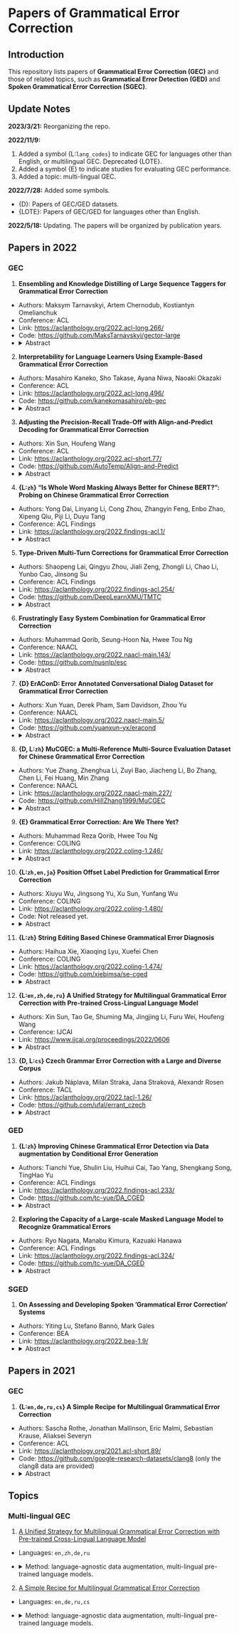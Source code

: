 # Papers of Grammatical Error Correction

## Introduction
This repository lists papers of **Grammatical Error Correction (GEC)** and those of related topics,
such as **Grammatical Error Detection (GED)** and **Spoken Grammatical Error Correction (SGEC)**.

## Update Notes

**2023/3/21:** Reorganizing the repo.

**2022/11/9:** 
1. Added a symbol {L:`lang_codes`} to indicate GEC for languages other than English, or multilingual GEC. Deprecated {LOTE}.
2. Added a symbol {E} to indicate studies for evaluating GEC performance.
3. Added a topic: multi-lingual GEC.

**2022/7/28:**
Added some symbols.  
+ {D}: Papers of GEC/GED datasets. 
+ {LOTE}: Papers of GEC/GED for languages other than English.

**2022/5/18:**
Updating. The papers will be organized by publication years.

## Papers in 2022
### GEC
1. **Ensembling and Knowledge Distilling of Large Sequence Taggers for Grammatical Error Correction**
+ Authors: Maksym Tarnavskyi, Artem Chernodub, Kostiantyn Omelianchuk
+ Conference: ACL
+ Link: https://aclanthology.org/2022.acl-long.266/
+ Code: https://github.com/MaksTarnavskyi/gector-large
+ <details>
    <summary>Abstract</summary>
    In this paper, we investigate improvements to the GEC sequence tagging architecture with a focus on ensembling of recent cutting-edge Transformer-based encoders in Large configurations. We encourage ensembling models by majority votes on span-level edits because this approach is tolerant to the model architecture and vocabulary size. Our best ensemble achieves a new SOTA result with an F0.5 score of 76.05 on BEA-2019 (test), even without pre-training on synthetic datasets. In addition, we perform knowledge distillation with a trained ensemble to generate new synthetic training datasets, “Troy-Blogs” and “Troy-1BW”. Our best single sequence tagging model that is pretrained on the generated Troy- datasets in combination with the publicly available synthetic PIE dataset achieves a near-SOTA result with an F0.5 score of 73.21 on BEA-2019 (test). The code, datasets, and trained models are publicly available.
  </details>
[//]: # (+ Key Words: Empirical Study; Bigger PLMs; Ensembling Comparison; Knowledge Distilling)

2. **Interpretability for Language Learners Using Example-Based Grammatical Error Correction**
+ Authors: Masahiro Kaneko, Sho Takase, Ayana Niwa, Naoaki Okazaki
+ Conference: ACL
+ Link: https://aclanthology.org/2022.acl-long.496/
+ Code: https://github.com/kanekomasahiro/eb-gec
+ <details>
    <summary>Abstract</summary>
    Grammatical Error Correction (GEC) should not focus only on high accuracy of corrections but also on interpretability for language learning.However, existing neural-based GEC models mainly aim at improving accuracy, and their interpretability has not been explored.A promising approach for improving interpretability is an example-based method, which uses similar retrieved examples to generate corrections. In addition, examples are beneficial in language learning, helping learners understand the basis of grammatically incorrect/correct texts and improve their confidence in writing.Therefore, we hypothesize that incorporating an example-based method into GEC can improve interpretability as well as support language learners.In this study, we introduce an Example-Based GEC (EB-GEC) that presents examples to language learners as a basis for a correction result.The examples consist of pairs of correct and incorrect sentences similar to a given input and its predicted correction.Experiments demonstrate that the examples presented by EB-GEC help language learners decide to accept or refuse suggestions from the GEC output.Furthermore, the experiments also show that retrieved examples improve the accuracy of corrections.
  </details>
[//]: # (+ Key Words: Interpretability; kNN-MT; Seq2Seq; Application Oriented)

3. **Adjusting the Precision-Recall Trade-Off with Align-and-Predict Decoding for Grammatical Error Correction**
+ Authors: Xin Sun, Houfeng Wang
+ Conference: ACL
+ Link: https://aclanthology.org/2022.acl-short.77/
+ Code: https://github.com/AutoTemp/Align-and-Predict
+ <details>
    <summary>Abstract</summary>
    Modern writing assistance applications are always equipped with a Grammatical Error Correction (GEC) model to correct errors in user-entered sentences. Different scenarios have varying requirements for correction behavior, e.g., performing more precise corrections (high precision) or providing more candidates for users (high recall). However, previous works adjust such trade-off only for sequence labeling approaches. In this paper, we propose a simple yet effective counterpart – Align-and-Predict Decoding (APD) for the most popular sequence-to-sequence models to offer more flexibility for the precision-recall trade-off. During inference, APD aligns the already generated sequence with input and adjusts scores of the following tokens. Experiments in both English and Chinese GEC benchmarks show that our approach not only adapts a single model to precision-oriented and recall-oriented inference, but also maximizes its potential to achieve state-of-the-art results. Our code is available at https://github.com/AutoTemp/Align-and-Predict.
  </details>
[//]: # (+ Key Words: Precision-Recall Trade-Off; Beam Search; Seq2Seq; Application Oriented)

4. **{L:`zh`} “Is Whole Word Masking Always Better for Chinese BERT?”: Probing on Chinese Grammatical Error Correction**
+ Authors: Yong Dai, Linyang Li, Cong Zhou, Zhangyin Feng, Enbo Zhao, Xipeng Qiu, Piji Li, Duyu Tang
+ Conference: ACL Findings
+ Link: https://aclanthology.org/2022.findings-acl.1/
+ <details>
    <summary>Abstract</summary>
    Whole word masking (WWM), which masks all subwords corresponding to a word at once, makes a better English BERT model. For the Chinese language, however, there is no subword because each token is an atomic character. The meaning of a word in Chinese is different in that a word is a compositional unit consisting of multiple characters. Such difference motivates us to investigate whether WWM leads to better context understanding ability for Chinese BERT. To achieve this, we introduce two probing tasks related to grammatical error correction and ask pretrained models to revise or insert tokens in a masked language modeling manner. We construct a dataset including labels for 19,075 tokens in 10,448 sentences. We train three Chinese BERT models with standard character-level masking (CLM), WWM, and a combination of CLM and WWM, respectively. Our major findings are as follows: First, when one character needs to be inserted or replaced, the model trained with CLM performs the best. Second, when more than one character needs to be handled, WWM is the key to better performance. Finally, when being fine-tuned on sentence-level downstream tasks, models trained with different masking strategies perform comparably.
  </details>

5. **Type-Driven Multi-Turn Corrections for Grammatical Error Correction**
+ Authors: Shaopeng Lai, Qingyu Zhou, Jiali Zeng, Zhongli Li, Chao Li, Yunbo Cao, Jinsong Su
+ Conference: ACL Findings
+ Link: https://aclanthology.org/2022.findings-acl.254/
+ Code: https://github.com/DeepLearnXMU/TMTC
+ <details>
    <summary>Abstract</summary>
    Grammatical Error Correction (GEC) aims to automatically detect and correct grammatical errors. In this aspect, dominant models are trained by one-iteration learning while performing multiple iterations of corrections during inference. Previous studies mainly focus on the data augmentation approach to combat the exposure bias, which suffers from two drawbacks.First, they simply mix additionally-constructed training instances and original ones to train models, which fails to help models be explicitly aware of the procedure of gradual corrections. Second, they ignore the interdependence between different types of corrections.In this paper, we propose a Type-Driven Multi-Turn Corrections approach for GEC. Using this approach, from each training instance, we additionally construct multiple training instances, each of which involves the correction of a specific type of errors. Then, we use these additionally-constructed training instances and the original one to train the model in turn.Experimental results and in-depth analysis show that our approach significantly benefits the model training. Particularly, our enhanced model achieves state-of-the-art single-model performance on English GEC benchmarks. We release our code at Github.
  </details>
[//]: # (+ Key Words: Iterative Correction; Edit Operation; Sequence Labeling)

6. **Frustratingly Easy System Combination for Grammatical Error Correction**
+ Authors: Muhammad Qorib, Seung-Hoon Na, Hwee Tou Ng
+ Conference: NAACL
+ Link: https://aclanthology.org/2022.naacl-main.143/
+ Code: https://github.com/nusnlp/esc
+ <details>
    <summary>Abstract</summary>
    In this paper, we formulate system combination for grammatical error correction (GEC) as a simple machine learning task: binary classification. We demonstrate that with the right problem formulation, a simple logistic regression algorithm can be highly effective for combining GEC models. Our method successfully increases the F0.5 score from the highest base GEC system by 4.2 points on the CoNLL-2014 test set and 7.2 points on the BEA-2019 test set. Furthermore, our method outperforms the state of the art by 4.0 points on the BEA-2019 test set, 1.2 points on the CoNLL-2014 test set with original annotation, and 3.4 points on the CoNLL-2014 test set with alternative annotation. We also show that our system combination generates better corrections with higher F0.5 scores than the conventional ensemble.
  </details>
[//]: # (+ Key Words: Ensembling; Edit Type; Linear Regression; Application Oriented)

7. **{D} ErAConD: Error Annotated Conversational Dialog Dataset for Grammatical Error Correction**
+ Authors: Xun Yuan, Derek Pham, Sam Davidson, Zhou Yu
+ Conference: NAACL
+ Link: https://aclanthology.org/2022.naacl-main.5/
+ Code: https://github.com/yuanxun-yx/eracond
+ <details>
    <summary>Abstract</summary>
    Currently available grammatical error correction (GEC) datasets are compiled using essays or other long-form text written by language learners, limiting the applicability of these datasets to other domains such as informal writing and conversational dialog. In this paper, we present a novel GEC dataset consisting of parallel original and corrected utterances drawn from open-domain chatbot conversations; this dataset is, to our knowledge, the first GEC dataset targeted to a human-machine conversational setting. We also present a detailed annotation scheme which ranks errors by perceived impact on comprehension, making our dataset more representative of real-world language learning applications. To demonstrate the utility of the dataset, we use our annotated data to fine-tune a state-of-the-art GEC model. Experimental results show the effectiveness of our data in improving GEC model performance in a conversational scenario.
  </details>

8. **{D, L:`zh`} MuCGEC: a Multi-Reference Multi-Source Evaluation Dataset for Chinese Grammatical Error Correction**
+ Authors: Yue Zhang, Zhenghua Li, Zuyi Bao, Jiacheng Li, Bo Zhang, Chen Li, Fei Huang, Min Zhang
+ Conference: NAACL
+ Link: https://aclanthology.org/2022.naacl-main.227/
+ Code: https://github.com/HillZhang1999/MuCGEC
+ <details>
    <summary>Abstract</summary>
    This paper presents MuCGEC, a multi-reference multi-source evaluation dataset for Chinese Grammatical Error Correction (CGEC), consisting of 7,063 sentences collected from three Chinese-as-a-Second-Language (CSL) learner sources. Each sentence is corrected by three annotators, and their corrections are carefully reviewed by a senior annotator, resulting in 2.3 references per sentence. We conduct experiments with two mainstream CGEC models, i.e., the sequence-to-sequence model and the sequence-to-edit model, both enhanced with large pretrained language models, achieving competitive benchmark performance on previous and our datasets. We also discuss CGEC evaluation methodologies, including the effect of multiple references and using a char-based metric. Our annotation guidelines, data, and code are available at https://github.com/HillZhang1999/MuCGEC.
  </details>

9. **{E} Grammatical Error Correction: Are We There Yet?**
+ Authors: Muhammad Reza Qorib, Hwee Tou Ng
+ Conference: COLING
+ Link: https://aclanthology.org/2022.coling-1.246/
+ <details>
    <summary>Abstract</summary>
    There has been much recent progress in natural language processing, and grammatical error correction (GEC) is no exception. We found that state-of-the-art GEC systems (T5 and GECToR) outperform humans by a wide margin on the CoNLL-2014 test set, a benchmark GEC test corpus, as measured by the standard F0.5 evaluation metric. However, a careful examination of their outputs reveals that there are still classes of errors that they fail to correct. This suggests that creating new test data that more accurately measure the true performance of GEC systems constitutes important future work.
  </details>

10. **{L:`zh,en,ja`} Position Offset Label Prediction for Grammatical Error Correction**
+ Authors: Xiuyu Wu, Jingsong Yu, Xu Sun, Yunfang Wu
+ Conference: COLING
+ Link: https://aclanthology.org/2022.coling-1.480/
+ Code: Not released yet.
+ <details>
    <summary>Abstract</summary>
    We introduce a novel position offset label prediction subtask to the encoder-decoder architecture for grammatical error correction (GEC) task. To keep the meaning of the input sentence unchanged, only a few words should be inserted or deleted during correction, and most of tokens in the erroneous sentence appear in the paired correct sentence with limited position movement. Inspired by this observation, we design an auxiliary task to predict position offset label (POL) of tokens, which is naturally capable of integrating different correction editing operations into a unified framework. Based on the predicted POL, we further propose a new copy mechanism (P-copy) to replace the vanilla copy module. Experimental results on Chinese, English and Japanese datasets demonstrate that our proposed POL-Pc framework obviously improves the performance of baseline models. Moreover, our model yields consistent performance gain over various data augmentation methods. Especially, after incorporating synthetic data, our model achieves a 38.95 F-0.5 score on Chinese GEC dataset, which outperforms the previous state-of-the-art by a wide margin of 1.98 points.
  </details>

11. **{L:`zh`} String Editing Based Chinese Grammatical Error Diagnosis**
+ Authors: Haihua Xie, Xiaoqing Lyu, Xuefei Chen
+ Conference: COLING
+ Link: https://aclanthology.org/2022.coling-1.474/
+ Code: https://github.com/xiebimsa/se-cged
+ <details>
    <summary>Abstract</summary>
    Chinese Grammatical Error Diagnosis (CGED) suffers the problems of numerous types of grammatical errors and insufficiency of training data. In this paper, we propose a string editing based CGED model that requires less training data by using a unified workflow to handle various types of grammatical errors. Two measures are proposed in our model to enhance the performance of CGED. First, the detection and correction of grammatical errors are divided into different stages. In the stage of error detection, the model only outputs the types of grammatical errors so that the tag vocabulary size is significantly reduced compared with other string editing based models. Secondly, the correction of some grammatical errors is converted to the task of masked character inference, which has plenty of training data and mature solutions. Experiments on datasets of NLPTEA-CGED demonstrate that our model outperforms other CGED models in many aspects.
  </details>

12. <a name="sun-et-al-ijcal2022"></a>**{L:`en,zh,de,ru`} A Unified Strategy for Multilingual Grammatical Error Correction with Pre-trained Cross-Lingual Language Model**
+ Authors: Xin Sun, Tao Ge, Shuming Ma, Jingjing Li, Furu Wei, Houfeng Wang
+ Conference: IJCAI
+ Link: https://www.ijcai.org/proceedings/2022/0606
+ <details>
    <summary>Abstract</summary>
    Synthetic data construction of Grammatical Error Correction (GEC) for non-English languages relies heavily on human-designed and language-specific rules, which produce limited error-corrected patterns. In this paper, we propose a generic and language-independent strategy for multilingual GEC, which can train a GEC system effectively for a new non-English language with only two easy-to-access resources: 1) a pre-trained cross-lingual language model (PXLM) and 2) parallel translation data between English and the language. Our approach creates diverse parallel GEC data without any language-specific operations by taking the non-autoregressive translation generated by PXLM and the gold translation as error-corrected sentence pairs. Then, we reuse PXLM to initialize the GEC model and pre-train it with the synthetic data generated by itself, which yields further improvement. We evaluate our approach on three public benchmarks of GEC in different languages. It achieves the state-of-the-art results on the NLPCC 2018 Task 2 dataset (Chinese) and obtains competitive performance on Falko-Merlin (German) and RULEC-GEC (Russian). Further analysis demonstrates that our data construction method is complementary to rule-based approaches.
  </details>
[//]: # (+ Keywords: Language-agnostic Data Augmentation; Pre-trained Language Models)

13. **{D, L:`cs`} Czech Grammar Error Correction with a Large and Diverse Corpus**
+ Authors: Jakub Náplava, Milan Straka, Jana Straková, Alexandr Rosen
+ Conference: TACL
+ Link: https://aclanthology.org/2022.tacl-1.26/
+ Code: https://github.com/ufal/errant_czech
+ <details>
    <summary>Abstract</summary>
    We introduce a large and diverse Czech corpus annotated for grammatical error correction (GEC) with the aim to contribute to the still scarce data resources in this domain for languages other than English. The Grammar Error Correction Corpus for Czech (GECCC) offers a variety of four domains, covering error distributions ranging from high error density essays written by non-native speakers, to website texts, where errors are expected to be much less common. We compare several Czech GEC systems, including several Transformer-based ones, setting a strong baseline to future research. Finally, we meta-evaluate common GEC metrics against human judgments on our data. We make the new Czech GEC corpus publicly available under the CC BY-SA 4.0 license at http://hdl.handle.net/11234/1-4639.
  </details>

### GED
1. **{L:`zh`} Improving Chinese Grammatical Error Detection via Data augmentation by Conditional Error Generation**
+ Authors: Tianchi Yue, Shulin Liu, Huihui Cai, Tao Yang, Shengkang Song, TingHao Yu
+ Conference: ACL Findings
+ Link: https://aclanthology.org/2022.findings-acl.233/
+ Code: https://github.com/tc-yue/DA_CGED
+ <details>
    <summary>Abstract</summary>
    Chinese Grammatical Error Detection(CGED) aims at detecting grammatical errors in Chinese texts. One of the main challenges for CGED is the lack of annotated data. To alleviate this problem, previous studies proposed various methods to automatically generate more training samples, which can be roughly categorized into rule-based methods and model-based methods. The rule-based methods construct erroneous sentences by directly introducing noises into original sentences. However, the introduced noises are usually context-independent, which are quite different from those made by humans. The model-based methods utilize generative models to imitate human errors. The generative model may bring too many changes to the original sentences and generate semantically ambiguous sentences, so it is difficult to detect grammatical errors in these generated sentences. In addition, generated sentences may be error-free and thus become noisy data. To handle these problems, we propose CNEG, a novel Conditional Non-Autoregressive Error Generation model for generating Chinese grammatical errors. Specifically, in order to generate a context-dependent error, we first mask a span in a correct text, then predict an erroneous span conditioned on both the masked text and the correct span. Furthermore, we filter out error-free spans by measuring their perplexities in the original sentences. Experimental results show that our proposed method achieves better performance than all compared data augmentation methods on the CGED-2018 and CGED-2020 benchmarks.
  </details>
[//]: # (+ Key Words: Generative CGED; BERT Masking; Conditional Error Generation )

2. **Exploring the Capacity of a Large-scale Masked Language Model to Recognize Grammatical Errors**
+ Authors: Ryo Nagata, Manabu Kimura, Kazuaki Hanawa
+ Conference: ACL Findings
+ Link: https://aclanthology.org/2022.findings-acl.324/
+ Code: https://github.com/tc-yue/DA_CGED
+ <details>
    <summary>Abstract</summary>
    Abstract
    In this paper, we explore the capacity of a language model-based method for grammatical error detection in detail. We first show that 5 to 10% of training data are enough for a BERT-based error detection method to achieve performance equivalent to what a non-language model-based method can achieve with the full training data; recall improves much faster with respect to training data size in the BERT-based method than in the non-language model method. This suggests that (i) the BERT-based method should have a good knowledge of the grammar required to recognize certain types of error and that (ii) it can transform the knowledge into error detection rules by fine-tuning with few training samples, which explains its high generalization ability in grammatical error detection. We further show with pseudo error data that it actually exhibits such nice properties in learning rules for recognizing various types of error. Finally, based on these findings, we discuss a cost-effective method for detecting grammatical errors with feedback comments explaining relevant grammatical rules to learners.
  </details>

### SGED
1. **On Assessing and Developing Spoken ’Grammatical Error Correction’ Systems**
+ Authors: Yiting Lu, Stefano Bannò, Mark Gales
+ Conference: BEA
+ Link: https://aclanthology.org/2022.bea-1.9/
+ <details>
    <summary>Abstract</summary>
    Spoken ‘grammatical error correction’ (SGEC) is an important process to provide feedback for second language learning. Due to a lack of end-to-end training data, SGEC is often implemented as a cascaded, modular system, consisting of speech recognition, disfluency removal, and grammatical error correction (GEC). This cascaded structure enables efficient use of training data for each module. It is, however, difficult to compare and evaluate the performance of individual modules as preceeding modules may introduce errors. For example the GEC module input depends on the output of non-native speech recognition and disfluency detection, both challenging tasks for learner data.This paper focuses on the assessment and development of SGEC systems. We first discuss metrics for evaluating SGEC, both individual modules and the overall system. The system-level metrics enable tuning for optimal system performance. A known issue in cascaded systems is error propagation between modules.To mitigate this problem semi-supervised approaches and self-distillation are investigated. Lastly, when SGEC system gets deployed it is important to give accurate feedback to users. Thus, we apply filtering to remove edits with low-confidence, aiming to improve overall feedback precision. The performance metrics are examined on a Linguaskill multi-level data set, which includes the original non-native speech, manual transcriptions and reference grammatical error corrections, to enable system analysis and development.
  </details>

## Papers in 2021
### GEC
1. <a name="rothe-et-al-acl2021"></a>**{L:`en,de,ru,cs`} A Simple Recipe for Multilingual Grammatical Error Correction**
+ Authors: Sascha Rothe, Jonathan Mallinson, Eric Malmi, Sebastian Krause, Aliaksei Severyn
+ Conference: ACL
+ Link: https://aclanthology.org/2021.acl-short.89/
+ Code: https://github.com/google-research-datasets/clang8 (only the clang8 data are provided)
+ <details>
    <summary>Abstract</summary>
    Abstract
    This paper presents a simple recipe to trainstate-of-the-art multilingual Grammatical Error Correction (GEC) models. We achieve this by first proposing a language-agnostic method to generate a large number of synthetic examples. The second ingredient is to use large-scale multilingual language models (up to 11B parameters). Once fine-tuned on language-specific supervised sets we surpass the previous state-of-the-art results on GEC benchmarks in four languages: English, Czech, German and Russian. Having established a new set of baselines for GEC, we make our results easily reproducible and accessible by releasing a CLANG-8 dataset. It is produced by using our best model, which we call gT5, to clean the targets of a widely used yet noisy Lang-8 dataset. cLang-8 greatly simplifies typical GEC training pipelines composed of multiple fine-tuning stages – we demonstrate that performing a single fine-tuning stepon cLang-8 with the off-the-shelf language models yields further accuracy improvements over an already top-performing gT5 model for English.
  </details>
[//]: # (+ Keywords: Language-agnostic Data Augmentation; Pre-trained Language Models; Distillation)

## Topics
### Multi-lingual GEC
1. [A Unified Strategy for Multilingual Grammatical Error Correction with Pre-trained Cross-Lingual Language Model](#sun-et-al-ijcal2022)
+ Languages: `en,zh,de,ru`
+ <details>
  <summary>Method: language-agnostic data augmentation, multi-lingual pre-trained language models.</summary>
  
  + A two-stage training strategy is employed: (1) pre-training with augmented pseudo data and (2) fine-tuning with language-specific annotated data.
  
  + In the pre-training stage, this paper uses an NAT (non-autoregressive translation) model to translate sentences, and uses the translated sentences as erroneous sentences. The erroneous sentences are paired with the corresponding correct sentences as augmentation pairs. Specifically, let the target language for data augmentation be `zh` (Chinese), the augmentation method is as follows. In this manner, 10M augmented pairs in every language are constructed to pre-train the GEC model. Additionally, the GEC model is initialized with the pre-trained weights of DeltaLM (an InfoXLM-initialized encoder-decoder model) before pre-training.
    1) A translation pair (`en`, `zh`) is obtained from machine translation data.
    2) Word-level noises (insertion, deletion, replacement, swapping) are injected to the `zh` sentence, obtaining `zh^1`. 
    3) Some words in the `zh^1` sentence are masked, obtaining `zh^2`.
    Then, InfoXLM (an NAT) receives the (`en`, `zh^2`) pair as input and outputs the translated sentence `zh^2^` with distributional sampling.
    4) The outputted sentence `zh^2^` is further noised with character-level noises (insertion, deletion, replacement, swapping, casing), obtaining `zh^3`. Finally, (`zh^3`, `zh`) is treated as an augmented pair for pre-training.
  
  + In the fine-tuning stage, the pre-trained model is fine-tuned with language-specific annotated data. 
  </details>

2. [A Simple Recipe for Multilingual Grammatical Error Correction](#rothe-et-al-acl2021)
+ Languages: `en,de,ru,cs`
+ <details>
  <summary>Method: language-agnostic data augmentation, multi-lingual pre-trained language models.</summary>
  
  + A two-stage training strategy is employed: (1) pre-training with augmented pseudo data and (2) fine-tuning with language-specific annotated data.
  
  + In the pre-training stage, augmented data are constructed from the mC4 corpus that contains unlabeled texts in 101 languages. Each noised sentence is paired with the original sentence to form an augmented pair (sent_noised, sent_original). The augmented pairs are used to pre-train the mT5 model.
  Specifically, the unlabeled texts are noised with the following operations:
    1) dropping spans of tokens, swapping tokens
    2) dropping spans of characters, swapping characters, inserting characters, lower-casing a word, upper-casing the first character of a word

  + In the fine-tuning stage, the pre-trained model is further fine-tuned with language-specific data.
  
  </details>

[//]: # (---)

[//]: # (**The papers below will be re-arranged.**)

[//]: # (## GEC)

[//]: # (<!-- - [x] 2021/1/6 [Encoder-Decoder Models Can Benefit from Pre-trained Masked Language Models in Grammatical Error Correction]&#40;#bert-gec&#41; [ACL-2020] √)

[//]: # (- [x] 2021/1/6 [GECToR - Grammatical Error Correction: Tag, Not Rewrite]&#40;#gector&#41; [ACL-2020] √)

[//]: # (- [x] 2021/1/7 [MaskGEC: Improving Neural Grammatical Error Correction via Dynamic Masking]&#40;#maskgec&#41; [AAAI-2020])

[//]: # (- [x] 2021/1/7 [Towards Minimal Supervision BERT-Based Grammar Error Correction &#40;Student Abstract&#41;]&#40;#minimal-supervision&#41; [AAAI-2020])

[//]: # (- [x] 2021/1/7 [Stronger Baselines for Grammatical Error Correction Using a Pretrained Encoder-Decoder Model]&#40;#bart-gec&#41; [AACL-2020] √)

[//]: # (- [x] 2021/1/9 [Chinese Grammatical Correction Using BERT-based Pre-trained Model]&#40;#chinese-bert-gec&#41; [IJCNLP-2020])

[//]: # (- [x] 2021/1/10 [Improving the Efficiency of Grammatical Error Correction with Erroneous Span Detection and Correction]&#40;#efficiency&#41; [EMNLP-2020])

[//]: # (- [x] 2021/1/10 [Heterogeneous Recycle Generation for Chinese Grammatical Correction]&#40;#heterogeneous&#41; [COLING-2020] √)

[//]: # (- [x] 2021/1/10 [TMU-NLP System Using BERT-based Pre-trained Model to the NLP-TEA CGED Shared Task 2020]&#40;#chinese-bert-init&#41; [AACL-2020])

[//]: # (- [x] 2021/1/11 [Generating Diverse Corrections with Local Beam Search for Grammatical Error Correction]&#40;#local-beam-search&#41; [COLING-2020])

[//]: # (- [x] 2021/1/12 [Seq2Edits: Sequence Transduction Using Span-level Edit Operations]&#40;#seq2edits&#41; [EMNLP-2020])

[//]: # (- [x] 2021/1/12 [Adversarial Grammatical Error Correction]&#40;#adversarial&#41; [EMNLP-2020])

[//]: # (- [x] 2021/1/17 Pseudo-Bidirectional Decoding for Local Sequence Transduction [EMNLP-2020])

[//]: # (- [x] 2021/1/18 Neural Grammatical Error Correction Systems with Unsupervised Pre-training on Synthetic Data [ACL-2019])

[//]: # (- [x] 2021/1/18 An Empirical Study of Incorporating Pseudo Data into Grammatical Error Correction [ACL-2019])

[//]: # (- [x] 2021/1/19 Parallel Iterative Edit Models for Local Sequence Transduction [EMNLP-2019])

[//]: # (- [x] 2021/1/19 Improving Grammatical Error Correction via Pre-Training a Copy-Augmented Architecture with Unlabeled Data [NAACL-2019])

[//]: # (- [x] 2021/1/20 A Neural Grammatical Error Correction System Built On Better Pre-training and Sequential Transfer Learning [ACL-2020])

[//]: # (- [x] 2021/1/20 The Unreasonable Effectiveness of Transformer Language Models in Grammatical Error Correction [ACL-2019])

[//]: # (- [x] 2021/1/20 TMU Transformer System Using BERT for Re-ranking at BEA 2019 Grammatical Error Correction on Restricted Track [ACL-2019])

[//]: # (- [x] 2021/1/21 Noisy Channel for Low Resource Grammatical Error Correction [ACL-2019])

[//]: # (- [x] 2021/1/22 The BLCU System in the BEA 2019 Shared Task [ACL-2019])

[//]: # (- [x] 2021/1/22 The AIP-Tohoku System at the BEA-2019 Shared Task [ACL-2019])

[//]: # (- [x] 2021/1/22 CUNI System for the Building Educational Applications 2019 Shared Task: Grammatical Error Correction [ACL-2019] -->)

[//]: # ()
[//]: # (| Index | Date | Paper | Conference | Code | Note |)

[//]: # (| :-: | --- | --- | --- | --- | --- |)

[//]: # (| 1* | 21/1/6 | Encoder-Decoder Models Can Benefit from Pre-trained Masked Language Models in Grammatical Error Correction &#40;Kaneko et al.&#41; | ACL-2020 | [Code]&#40;https://github.com/kanekomasahiro/bert-gec&#41; | [Note]&#40;#bert-gec&#41; |)

[//]: # (| 2* | 21/1/6 | GECToR - Grammatical Error Correction: Tag, Not Rewrite &#40;Omelianchuk et al.&#41; | ACL-2020 | [Code]&#40;https://github.com/grammarly/gector&#41; | [Note]&#40;#gector&#41; |)

[//]: # (| 3* | 21/1/7 | MaskGEC: Improving Neural Grammatical Error Correction via Dynamic Masking &#40;Zhao and Wang&#41; | AAAI-2020 |  | [Note]&#40;#maskgec&#41; |)

[//]: # (| 4 | 21/1/7 | Towards Minimal Supervision BERT-Based Grammar Error Correction &#40;Student Abstract&#41; &#40;Li et al.&#41; | AAAI-2020 |  | [Note]&#40;#minimal-supervision&#41; |)

[//]: # (| 5* | 21/1/7 | Stronger Baselines for Grammatical Error Correction Using a Pretrained Encoder-Decoder Model &#40;Katsumata and Komachi&#41; | AACL-2020 | [Code]&#40;https://github.com/Katsumata420/generic-pretrained-GEC&#41; | [Note]&#40;#bart-gec&#41; |)

[//]: # (| 6 | 21/1/9 | Chinese Grammatical Correction Using BERT-based Pre-trained Model &#40;Wang et al.&#41; | IJCNLP-2020 |  | [Note]&#40;#chinese-bert-gec&#41; |)

[//]: # (| 7* | 21/1/10 | Improving the Efficiency of Grammatical Error Correction with Erroneous Span Detection and Correction &#40;Chen et al.&#41; | EMNLP-2020 |  | [Note]&#40;#efficiency&#41; |)

[//]: # (| 8* | 21/1/10 | Heterogeneous Recycle Generation for Chinese Grammatical Correction &#40;Hinson et al.&#41; | COLING-2020 |  | [Note]&#40;#heterogeneous&#41; |)

[//]: # (| 9 | 21/1/10 | TMU-NLP System Using BERT-based Pre-trained Model to the NLP-TEA CGED Shared Task 2020 &#40;Wang and Komachi&#41; | AACL-2020 |  | [Note]&#40;#chinese-bert-init&#41; |)

[//]: # (| 10 | 21/1/11 | Generating Diverse Corrections with Local Beam Search for Grammatical Error Correction &#40;Hotate et al.&#41; | COLING-2020 |  | [Note]&#40;#local-beam-search&#41; |)

[//]: # (| 11 | 21/1/12 | Seq2Edits: Sequence Transduction Using Span-level Edit Operations &#40;Stahlberg and Kumar&#41; | EMNLP-2020 | [Code]&#40;https://github.com/tensorflow/tensor2tensor/blob/master/tensor2tensor/models/research/transformer_seq2edits.py&#41; | [Note]&#40;#seq2edits&#41; |)

[//]: # (| 12 | 21/1/12 | Adversarial Grammatical Error Correction &#40;Raheja and Alikaniotis&#41; | EMNLP-2020 |  | [Note]&#40;#adversarial&#41; |)

[//]: # (| 13* | 21/1/17 | Pseudo-Bidirectional Decoding for Local Sequence Transduction &#40;Zhou et al.&#41; | EMNLP-2020 |  |  |)

[//]: # (| 14 | 21/1/18 | Neural Grammatical Error Correction Systems with Unsupervised Pre-training on Synthetic Data &#40;Grundkiewicz et al.&#41; | ACL-2019 |  |  |)

[//]: # (| 15 | 21/1/18 | An Empirical Study of Incorporating Pseudo Data into Grammatical Error Correction &#40;Kiyono et al.&#41; | ACL-2019 |  |  |)

[//]: # (| 16 | 21/1/19 | Parallel Iterative Edit Models for Local Sequence Transduction &#40;Awasthi et al.&#41; | EMNLP-2019 |  |  |)

[//]: # (| 17 | 21/1/19 | Improving Grammatical Error Correction via Pre-Training a Copy-Augmented Architecture with Unlabeled Data &#40;Zhao et al.&#41; | NAACL-2019 |  |  |)

[//]: # (| 18 | 21/1/20 | A Neural Grammatical Error Correction System Built On Better Pre-training and Sequential Transfer Learning &#40;Choe et al.&#41; | ACL-2020 |  |  |)

[//]: # (| 19 | 21/1/20 | The Unreasonable Effectiveness of Transformer Language Models in Grammatical Error Correction &#40;Alikaniotis and Raheja&#41; | ACL-2019 |  |  |)

[//]: # (| 20 | 21/1/20 | TMU Transformer System Using BERT for Re-ranking at BEA 2019 Grammatical Error Correction on Restricted Track &#40;Kaneko et al.&#41; | ACL-2019 |  |  |)

[//]: # (| 21 | 21/1/21 | Noisy Channel for Low Resource Grammatical Error Correction &#40;Flachs et al.&#41; | ACL-2019 |  |  |)

[//]: # (| 22 | 21/1/22 | The BLCU System in the BEA 2019 Shared Task &#40;Yang et al.&#41; | ACL-2019 |  |  |)

[//]: # (| 23 | 21/1/22 | The AIP-Tohoku System at the BEA-2019 Shared Task &#40;Asano et al.&#41; | ACL-2019 |  |  |)

[//]: # (| 24 | 21/1/22 | CUNI System for the Building Educational Applications 2019 Shared Task: Grammatical Error Correction &#40;Náplava and Straka&#41; | ACL-2019 |  |  |)

[//]: # (| 25 | 21/1/27 | Cross-Sentence Grammatical Error Correction &#40;Chollampatt et al.&#41; | ACL-2019 |  |  |)

[//]: # ()
[//]: # (## GED)

[//]: # (<!-- - [x] 2021/1/6 [基于数据增强和多任务特征学习的中文语法错误检测方法]&#40;#chinese-multi-task&#41; [CCL-2020] √)

[//]: # (- [x] 2021/1/11 [Integrating BERT and Score-based Feature Gates for Chinese Grammatical Error Diagnosis]&#40;#score-based&#41; [AACL-2020])

[//]: # (- [x] 2021/1/11 [CYUT Team Chinese Grammatical Error Diagnosis System Report in NLPTEA-2020 CGED Shared]&#40;#bert-crf&#41; [AACL-2020])

[//]: # (- [x] 2021/1/11 [Combining ResNet and Transformer for Chinese Grammatical Error Diagnosis]&#40;#resnet-bert&#41; [AACL-2020])

[//]: # (- [x] 2021/1/11 [Chinese Grammatical Errors Diagnosis System Based on BERT at NLPTEA-2020 CGED Shared Task]&#40;#bert-bilstm-crf-3gram-seq2seq&#41; [AACL-2020])

[//]: # (- [x] 2021/1/11 [Chinese Grammatical Error Detection Based on BERT Model]&#40;#bert-finetuned&#41; [AACL-2020])

[//]: # (- [x] 2021/1/21 Multi-Head Multi-Layer Attention to Deep Language Representations for Grammatical Error Detection [CICLING-2019] -->)

[//]: # ()
[//]: # (| Index | Date | Paper | Conference | Code | Note |)

[//]: # (| :-: | --- | --- | --- | --- | --- |)

[//]: # (| 1* | 21/1/6 | 基于数据增强和多任务特征学习的中文语法错误检测方法 &#40;Xie et al.&#41; | CCL-2020 |  | [Note]&#40;#chinese-multi-task&#41; |)

[//]: # (| 2 | 21/1/11 | Integrating BERT and Score-based Feature Gates for Chinese Grammatical Error Diagnosis &#40;Cao et al.&#41; | AACL-2020 |  | [Note]&#40;#score-based&#41; |)

[//]: # (| 3 | 21/1/11 | CYUT Team Chinese Grammatical Error Diagnosis System Report in NLPTEA-2020 CGED Shared &#40;Wu and Wang&#41; | AACL-2020 |  | [Note]&#40;#bert-crf&#41; |)

[//]: # (| 4 | 21/1/11 | Combining ResNet and Transformer for Chinese Grammatical Error Diagnosis &#40;Wang et al.&#41; | AACL-2020 |  | [Note]&#40;#resnet-bert&#41; |)

[//]: # (| 5 | 21/1/11 | Chinese Grammatical Errors Diagnosis System Based on BERT at NLPTEA-2020 CGED Shared Task &#40;Zan et al.&#41; | AACL-2020 |  | [Note]&#40;#bert-bilstm-crf-3gram-seq2seq&#41; |)

[//]: # (| 6 | 21/1/11 | Chinese Grammatical Error Detection Based on BERT Model &#40;Cheng and Duan&#41; | AACL-2020 |  | [Note]&#40;#bert-finetuned&#41; |)

[//]: # (| 7 | 21/1/21 | Multi-Head Multi-Layer Attention to Deep Language Representations for Grammatical Error Detection &#40;Kaneko et al.&#41; | CICLING-2019 |  |  |)

[//]: # ()
[//]: # (## DA)

[//]: # (<!-- - [x] Improving Grammatical Error Correction with Machine Translation Pairs [EMNLP-2020])

[//]: # (- [x] A Self-Refinement Strategy for Noise Reduction in Grammatical Error Correction [EMNLP-2020] -->)

[//]: # ()
[//]: # (| Index | Date | Paper | Conference | Code | Note |)

[//]: # (| :-: | --- | --- | --- | --- | --- |)

[//]: # (| 1 | 21/1/11 | A Self-Refinement Strategy for Noise Reduction in Grammatical Error Correction &#40;Mita et al.&#41; | EMNLP-2020 |  |  |)

[//]: # ()
[//]: # (## Related)

[//]: # (<!-- - [x] 2021/1/5 BERT: Pre-training of Deep Bidirectional Transformers for Language Understanding)

[//]: # (- [x] 2021/1/5 [Incorporating BERT into Neural Machine Translation]&#40;#bert-nmt&#41; [ICLR-2020] √)

[//]: # (- [x] 2021/1/17 Agreement on Target-Bidirectional LSTMs for Sequence-to-Sequence Learning [AAAI-2016])

[//]: # (- [x] 2021/1/17 Agreement on Target-bidirectional Neural Machine Translation [NAACL-2016])

[//]: # (- [x] 2021/1/17 Edinburgh Neural Machine Translation Systems for WMT 16)

[//]: # (- [x] 2021/1/22 LIMIT-BERT: Linguistic Informed Multi-Task BERT [EMNLP-2020])

[//]: # (- [x] 2021/1/23 Distilling Knowledge Learned in BERT for Text Generation [ACL-2020])

[//]: # (- [x] 2021/1/23 Towards Making the Most of BERT in Neural Machine Translation [AAAI-2020])

[//]: # (- [x] 2021/1/23 Acquiring Knowledge from Pre-Trained Model to Neural Machine Translation [AAAI-2020] -->)

[//]: # ()
[//]: # (| Index | Date | Paper | Conference | Code | Note |)

[//]: # (| :-: | --- | --- | --- | --- | --- |)

[//]: # (| 1 | 21/1/5 | BERT: Pre-training of Deep Bidirectional Transformers for Language Understanding &#40;Devlin et al.&#41; | NAACL-2019 |  |  |)

[//]: # (| 2* | 21/1/5 | Incorporating BERT into Neural Machine Translation &#40;Zhu et al.&#41; | ICLR-2020 | [Code]&#40;https://github.com/bert-nmt/bert-nmt&#41; | [Note]&#40;#bert-nmt&#41; |)

[//]: # (| 3 | 21/1/17 | Agreement on Target-Bidirectional LSTMs for Sequence-to-Sequence Learning &#40;Liu et al.&#41; | AAAI-2016 |  |  |)

[//]: # (| 4 | 21/1/17 | Agreement on Target-bidirectional Neural Machine Translation &#40;Liu et al.&#41; | NAACL-2016 |  |  |)

[//]: # (| 5* | 21/1/17 | Edinburgh Neural Machine Translation Systems for WMT 16 &#40;Sennrich et al.&#41; | WMT-2016 |  |  |)

[//]: # (| 6 | 21/1/22 | LIMIT-BERT: Linguistic Informed Multi-Task BERT &#40;Zhou et al.&#41; | EMNLP-2020 |  |  |)

[//]: # (| 7 | 21/1/23 | Distilling Knowledge Learned in BERT for Text Generation &#40;Chen et al.&#41; | ACL-2020 |  |  |)

[//]: # (| 8 | 21/1/23 | Towards Making the Most of BERT in Neural Machine Translation &#40;Yang et al.&#41; | AAAI-2020 |  |  |)

[//]: # (| 9 | 21/1/23 | Acquiring Knowledge from Pre-Trained Model to Neural Machine Translation &#40;Weng et al.&#41; | AAAI-2020 |  |  |)

[//]: # (| 10 | 21/1/26 | Improving Sequence-to-Sequence Pre-training via Sequence Span Rewriting &#40;Zhou et al.&#41; | - |  |  |)

[//]: # ()
[//]: # (---)

[//]: # ()
[//]: # (## Seq2Seq)

[//]: # (1. <span id="bert-gec">[ACL-2020] Encoder-Decoder Models Can Benefit from Pre-trained Masked Language Models in Grammatical Error Correction</span>  )

[//]: # (Applied the BERT-fused model for GEC. The BERT is finetuned with MLM and GED to fix the inconsistent input distribution between the raw data for BERT training and the GEC data. Pseudo-data and R2L are also used for performance boosting.  )

[//]: # (https://github.com/kanekomasahiro/bert-gec)

[//]: # ()
[//]: # (2. <span id="chinese-bert-gec">[IJCNLP-2020] Chinese Grammatical Correction Using BERT-based Pre-trained Model  )

[//]: # (Tries BERT-init &#40;BERT-encoder in the papar&#41; and BERT-fused for Chinese GEC. The Chinese GEC ver. of *Encoder-Decoder Models Can Benefit from Pre-trained Masked Language Models in Grammatical Error Correction*, even less techniques used.)

[//]: # ()
[//]: # (3. <span id="bart-gec">[AACL-2020] Stronger Baselines for Grammatical Error Correction Using a Pretrained Encoder-Decoder Model</span>  )

[//]: # (Used BART for GEC and says that BART can be a baseline for GEC, which can reach high performance by simple finetuning with GEC data instead of pseudo-data pretraining.  )

[//]: # (https://github.com/Katsumata420/generic-pretrained-GEC)

[//]: # ()
[//]: # (4. <span id="efficiency">[EMNLP-2020] Improving the Efficiency of Grammatical Error Correction with Erroneous Span Detection and Correction</span>  )

[//]: # (Combines a sequence tagging model for erroneous span detection and a seq2seq model for erroneous span correction to make the GEC process more efficient. The sequence tagging model &#40;BERT-like&#41; looks for spans needing to be corrected by outputting binary vectors, and the seq2seq model receives inputs annotated according to the outputs of the sequence tagging model and only produces outputs corresponding to the detected spans. Pseudo-data is used for pre-training the ESD and ESC models.)

[//]: # ()
[//]: # (## Seq2Edits)

[//]: # (1. <span id="seq2edits">[EMNLP-2020] Seq2Edits: Sequence Transduction Using Span-level Edit Operations</span>  )

[//]: # (Proposes a method for tasks containing many overlaps such as GEC. Uses Transformer with the decoder modified. The model receives a source sentence and at each inference time-step outputs a 3-tuple  which corresponds to an edit operation &#40;error tag, source span end position, replacement&#41;. The error tag provides clear explanation. The paper conducts experiments on 5 NLP tasks containing many overlaps. Experiments with and without pretraining are conducted.  )

[//]: # (&#40;Not very clear about the modified decoder.&#41;  )

[//]: # (https://github.com/tensorflow/tensor2tensor/blob/master/tensor2tensor/models/research/transformer_seq2edits.py)

[//]: # ()
[//]: # (## Seq Labeling)

[//]: # (1. <span id="gector">[ACL-2020] GECToR - Grammatical Error Correction: Tag, Not Rewrite</span>  )

[//]: # (Used a BERT sequence tagger. Developed custom task-specific g-transformations such as CASE, MERGE and so on. Since each time a token in the source sentence can only map an edit, iterative correction may be required. A 3-stage training strategy is used: data-aug pretraining - finetuning on err data - finetuning on err and err-free data.  )

[//]: # (https://github.com/grammarly/gector)

[//]: # ()
[//]: # (2. <span id="minimal-supervision">[AAAI-2020] Towards Minimal Supervision BERT-Based Grammar Error Correction &#40;Student Abstract&#41;</span>  )

[//]: # (Divides the GEC task into two stages: error identification and error correction. The first stage is a sequence tagging &#40;remain, substitution, ...&#41; task and a BERT is used for the second stage &#40;correction&#41;.   )

[//]: # (&#40;Not very clear about the method proposed by the paper.&#41;)

[//]: # ()
[//]: # (## Pipeline)

[//]: # (1. <span id="heterogeneous">[COLING-2020] Heterogeneous Recycle Generation for Chinese Grammatical Correction</span>  )

[//]: # (Makes use of a sequence editing model, a seq2seq model and a spell checker to correct different kinds of errors &#40;small scale errors, large scale errors and spell errors respectively&#41;. Iterative decoding is applied on &#40;sequence editing model, seq2seq model&#41;. The proposed method needs not data-aug but still achieves comparable performance.)

[//]: # ()
[//]: # (## Multi-Task Learning)

[//]: # (1. <span id="chinese-multi-task">[GED] [CCL-2020] 基于数据增强和多任务特征学习的中文语法错误检测方法</span>  )

[//]: # (Implements Chinese GED through data-augmentation and pretrained BERT finetuned using multi-task learning. The data-augmentation method applied here is simple, including manipulations such as insertions, deletions and so on. Some rules are designed to maintain the meanings of sentences. The Chinese BERT is used for GED with a CRF layer on top. It is finetuned through multi-task learning: pos tagging, parsing and grammar error detection.)

[//]: # ()
[//]: # (## Beam Search)

[//]: # (1. <span id="local-beam-search">[COLING-2020] Generating Diverse Corrections with Local Beam Search for Grammatical Error Correction</span>  )

[//]: # (Proposes a local beam search method to output diverse outputs. The proposed method generates more diverse outputs than the plain beam search, and only modifies where should be corrected rather than changing the whole sequence as the global beam search. The copy factor in the copy-augmented Transformer is used as a penalty score.)

[//]: # ()
[//]: # (## Adversarial Training)

[//]: # (1. <span id="adversarial">[EMNLP-2020] Adversarial Grammatical Error Correction</span>  )

[//]: # (The first approach to use adversarial training for GEC. Uses a seq2seq model as the generator and a sentence-pair classification model for the discriminator. The discriminator basically acts as a novel evaluation method for evaluating the outputs generated by the generator, which directly models the task. No other technique such as data augmentation is used.  )

[//]: # (&#40;Not very clear about the adversarial training.&#41;)

[//]: # ()
[//]: # (## Dynamic Masking)

[//]: # (1. <span id="maskgec">[AAAI-2020] MaskGEC: Improving Neural Grammatical Error Correction via Dynamic Masking</span>  )

[//]: # (Proposed a dynamic masking method for data-augmentation and generalization boosting. In each epoch each sentence is introduced noises with a prob by some manipulations, including padding substitution, random substution, word frequency substitution and so on.)

[//]: # ()
[//]: # (## NLPTEA)

[//]: # (1. <span id="chinese-bert-init">[AACL-2020] TMU-NLP System Using BERT-based Pre-trained Model to the NLP-TEA CGED Shared Task 2020  )

[//]: # (Uses BERT-init as in *Encoder-Decoder Models Can Benefit from Pre-trained Masked Language Models in Grammatical Error Correction*, which is also the same as the BERT-encoder in *Chinese Grammatical Correction Using BERT-based Pre-trained Model*.)

[//]: # ()
[//]: # (2. <span id="score-based">[GED] [AACL-2020] Integrating BERT and Score-based Feature Gates for Chinese Grammatical Error Diagnosis</span>  )

[//]: # (Uses BiLSTM-CRF for GED, whose input is features concat composed of output of BERT, POS, POS score and PMI score. The scores are incorporated using a gating mechanism to avoid losing partial-order relationships when embedding continuous feature items.  )

[//]: # (&#40;Not very clear about the features used and the purpose of the gating mechanism.&#41;)

[//]: # ()
[//]: # (3. <span id="bert-crf">[GED] [AACL-2020] CYUT Team Chinese Grammatical Error Diagnosis System Report in NLPTEA-2020 CGED Shared]</span>  )

[//]: # (Uses BERT + CRF.)

[//]: # ()
[//]: # (4. <span id="resnet-bert">[GED] [AACL-2020] Combining ResNet and Transformer for Chinese Grammatical Error Diagnosis</span>  )

[//]: # (Applies res on BERT for GED. The encoded hidden repr is added with the emd and fed into the output layer.  )

[//]: # (&#40;Also related to GEC but not detailed, thus catogorize as GED.&#41;)

[//]: # ()
[//]: # (5. <span id="bert-bilstm-crf-3gram-seq2seq">[GED] [AACL-2020] Chinese Grammatical Errors Diagnosis System Based on BERT at NLPTEA-2020 CGED Shared Task</span>  )

[//]: # (Uses BERT-BiLSTM-CRF for GED. Uses a hybrid system containing a 3-gram and a seq2seq for GEC.)

[//]: # ()
[//]: # (6. <span id="bert-finetuned">[GED] [AACL-2020] Chinese Grammatical Error Detection Based on BERT Model</span>  )

[//]: # (Uses BERT finetuned on GEC datasets.)

[//]: # ()
[//]: # (## Related)

[//]: # (1. <span id="bert-nmt">[NMT] [ICLR-2020] Incorporating BERT into Neural Machine Translation</span>  )

[//]: # (Proposed a BERT-fused model. Comparing with the Vanilla Transformer, the proposed model has additionally one BERT-Enc Attention module in the encoder and a BERT-Dec Attention module in the decoder. Both of the additional modules are for incorporating features extracted by BERT whose weights are fixed. A Vanilla Transformer is trained in the first training stage, and in the second stage the BERT and additional modules are trained together.  )

[//]: # (https://github.com/bert-nmt/bert-nmt)
